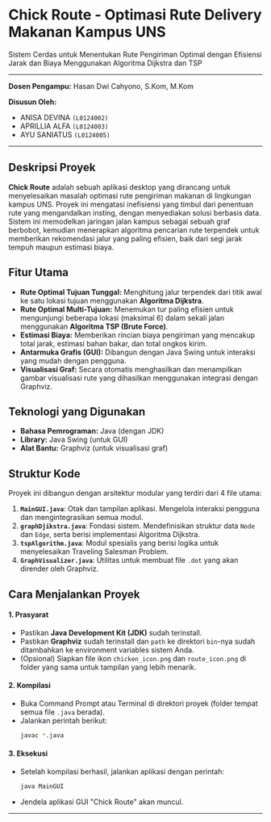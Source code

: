 # **Chick Route - Optimasi Rute Delivery Makanan Kampus UNS**
Sistem Cerdas untuk Menentukan Rute Pengiriman Optimal dengan Efisiensi Jarak dan Biaya Menggunakan Algoritma Dijkstra dan TSP

---

**Dosen Pengampu:** Hasan Dwi Cahyono, S.Kom, M.Kom

**Disusun Oleh:**
* ANISA DEVINA `(L0124002)`
* APRILLIA ALFA `(L0124003)`
* AYU SANIATUS `(L0124005)`

---

## **Deskripsi Proyek**
**Chick Route** adalah sebuah aplikasi desktop yang dirancang untuk menyelesaikan masalah optimasi rute pengiriman makanan di lingkungan kampus UNS. Proyek ini mengatasi inefisiensi yang timbul dari penentuan rute yang mengandalkan insting, dengan menyediakan solusi berbasis data. Sistem ini memodelkan jaringan jalan kampus sebagai sebuah graf berbobot, kemudian menerapkan algoritma pencarian rute terpendek untuk memberikan rekomendasi jalur yang paling efisien, baik dari segi jarak tempuh maupun estimasi biaya.

## **Fitur Utama**
* **Rute Optimal Tujuan Tunggal:** Menghitung jalur terpendek dari titik awal ke satu lokasi tujuan menggunakan **Algoritma Dijkstra**.
* **Rute Optimal Multi-Tujuan:** Menemukan tur paling efisien untuk mengunjungi beberapa lokasi (maksimal 6) dalam sekali jalan menggunakan **Algoritma TSP (Brute Force)**.
* **Estimasi Biaya:** Memberikan rincian biaya pengiriman yang mencakup total jarak, estimasi bahan bakar, dan total ongkos kirim.
* **Antarmuka Grafis (GUI):** Dibangun dengan Java Swing untuk interaksi yang mudah dengan pengguna.
* **Visualisasi Graf:** Secara otomatis menghasilkan dan menampilkan gambar visualisasi rute yang dihasilkan menggunakan integrasi dengan Graphviz.

## **Teknologi yang Digunakan**
* **Bahasa Pemrograman:** Java (dengan JDK)
* **Library:** Java Swing (untuk GUI)
* **Alat Bantu:** Graphviz (untuk visualisasi graf)

## **Struktur Kode**
Proyek ini dibangun dengan arsitektur modular yang terdiri dari 4 file utama:
1.  **`MainGUI.java`**: Otak dan tampilan aplikasi. Mengelola interaksi pengguna dan mengintegrasikan semua modul.
2.  **`graphDjikstra.java`**: Fondasi sistem. Mendefinisikan struktur data `Node` dan `Edge`, serta berisi implementasi Algoritma Dijkstra.
3.  **`tspAlgorithm.java`**: Modul spesialis yang berisi logika untuk menyelesaikan Traveling Salesman Problem.
4.  **`GraphVisualizer.java`**: Utilitas untuk membuat file `.dot` yang akan dirender oleh Graphviz.

## **Cara Menjalankan Proyek**

#### **1. Prasyarat**
* Pastikan **Java Development Kit (JDK)** sudah terinstall.
* Pastikan **Graphviz** sudah terinstall dan `path` ke direktori `bin`-nya sudah ditambahkan ke environment variables sistem Anda.
* (Opsional) Siapkan file ikon `chicken_icon.png` dan `route_icon.png` di folder yang sama untuk tampilan yang lebih menarik.

#### **2. Kompilasi**
* Buka Command Prompt atau Terminal di direktori proyek (folder tempat semua file `.java` berada).
* Jalankan perintah berikut:
    ```bash
    javac *.java
    ```

#### **3. Eksekusi**
* Setelah kompilasi berhasil, jalankan aplikasi dengan perintah:
    ```bash
    java MainGUI
    ```
* Jendela aplikasi GUI "Chick Route" akan muncul.

---

